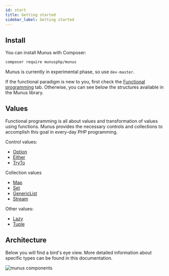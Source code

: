 ```yaml
---
id: start
title: Getting started
sidebar_label: Getting started
---
```

## Install

You can install Munus with Composer:

```bash
composer require munusphp/munus
```

Munus is currently in experimental phase, so use `dev-master`.

If the functional paradigm is new to you, first check the [Functional programming](functional-programming.md) tab.
Otherwise, you can see below the structures available in the Munus library.

## Values

Functional programming is all about values and transformation of values using functions.
Munus provides the necessary controls and collections to accomplish this goal in every-day PHP programming.

Control values:
 - [Option](option.md)
 - [Either](either.md)
 - [TryTo](tryto.md)

Collection values
 - [Map](map.md)
 - [Set](set.md)
 - [GenericList](list.md)
 - [Stream](stream.md)
 
Other values:
 - [Lazy](lazy.md)
 - [Tuple](tuple.md)

## Architecture

Below you will find a bird's eye view. More detailed information about specific types can be found in this documentation.

![munus components](/img/components.png)


